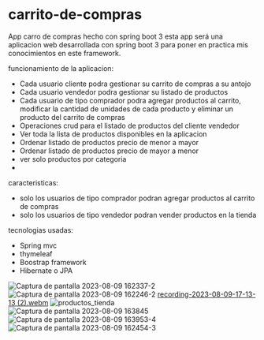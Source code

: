 # carrito-de-compras
App carro de compras hecho con spring boot 3
esta app será una aplicacion web desarrollada con spring boot 3
para poner en practica mis conocimientos en este framework.



funcionamiento de la aplicacion:
- Cada usuario cliente podra gestionar su carrito de compras  a su antojo
- Cada usuario vendedor podra gestionar su listado de productos
- Cada usuario de tipo comprador podra agregar productos al carrito, modificar la cantidad de unidades de cada producto y eliminar un producto del carrito de compras 
- Operaciones crud para el listado de productos del cliente vendedor
- Ver toda la lista de productos disponibles en la aplicacion
- Ordenar listado de productos precio de menor a mayor
- Ordenar listado de productos precio de mayor a  menor
- ver solo productos por categoria
- 

caracteristicas:
- solo los usuarios de tipo comprador podran agregar productos al carrito de compras
- solo los usuarios de tipo vendedor podran vender productos en la tienda



tecnologias usadas:
- Spring mvc
- thymeleaf
- Boostrap framework
- Hibernate o JPA



![Captura de pantalla 2023-08-09 162337-2](https://github.com/mateorodriguez-byte/carrito-de-compras/assets/107595139/b433854f-f70c-441b-bc50-a7e643dc3118)
![Captura de pantalla 2023-08-09 162246-2](https://github.com/mateorodriguez-byte/carrito-de-compras/assets/107595139/7ec200db-fbc3-4408-a7a8-d36e5b783db7)
[recording-2023-08-09-17-13-13 (2).webm](https://github.com/mateorodriguez-byte/carrito-de-compras/assets/107595139/b20aab38-1a39-4705-bd7c-fe8a2e5a63d8)
![productos_tienda](https://github.com/mateorodriguez-byte/carrito-de-compras/assets/107595139/910f3638-697e-4ca2-9fd6-744507eb54c5)
![Captura de pantalla 2023-08-09 163845](https://github.com/mateorodriguez-byte/carrito-de-compras/assets/107595139/5994827f-adb3-4a7a-8bb6-e463c03da846)
![Captura de pantalla 2023-08-09 163953-4](https://github.com/mateorodriguez-byte/carrito-de-compras/assets/107595139/13baab0e-334a-4f66-94e6-61651a2e383f)
![Captura de pantalla 2023-08-09 162454-3](https://github.com/mateorodriguez-byte/carrito-de-compras/assets/107595139/b612133d-a788-4378-b025-95c48fc6aff6)



